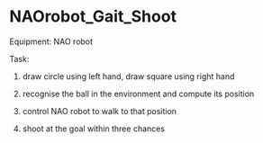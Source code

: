 # NAOrobot_Gait_Shoot
Equipment: NAO robot

Task: 
1. draw circle using left hand, draw square using right hand

2. recognise the ball in the environment and compute its position

3. control NAO robot to walk to that position

4. shoot at the goal within three chances
